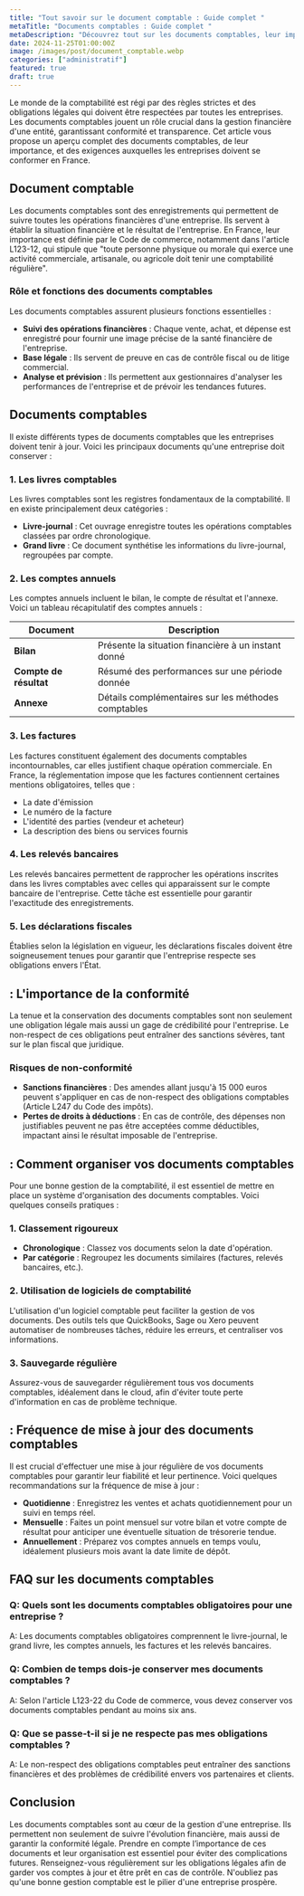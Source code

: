 ```yaml
---
title: "Tout savoir sur le document comptable : Guide complet "
metaTitle: "Documents comptables : Guide complet "
metaDescription: "Découvrez tout sur les documents comptables, leur importance, et les obligations légales en France."
date: 2024-11-25T01:00:00Z
image: /images/post/document_comptable.webp
categories: ["administratif"]
featured: true
draft: true
---
```


Le monde de la comptabilité est régi par des règles strictes et des obligations légales qui doivent être respectées par toutes les entreprises. Les documents comptables jouent un rôle crucial dans la gestion financière d'une entité, garantissant conformité et transparence. Cet article vous propose un aperçu complet des documents comptables, de leur importance, et des exigences auxquelles les entreprises doivent se conformer en France.

## Document comptable

Les documents comptables sont des enregistrements qui permettent de suivre toutes les opérations financières d'une entreprise. Ils servent à établir la situation financière et le résultat de l'entreprise. En France, leur importance est définie par le Code de commerce, notamment dans l'article L123-12, qui stipule que "toute personne physique ou morale qui exerce une activité commerciale, artisanale, ou agricole doit tenir une comptabilité régulière".

### Rôle et fonctions des documents comptables

Les documents comptables assurent plusieurs fonctions essentielles :

- **Suivi des opérations financières** : Chaque vente, achat, et dépense est enregistré pour fournir une image précise de la santé financière de l'entreprise.
- **Base légale** : Ils servent de preuve en cas de contrôle fiscal ou de litige commercial.
- **Analyse et prévision** : Ils permettent aux gestionnaires d'analyser les performances de l'entreprise et de prévoir les tendances futures.

## Documents comptables

Il existe différents types de documents comptables que les entreprises doivent tenir à jour. Voici les principaux documents qu'une entreprise doit conserver :

### 1. Les livres comptables

Les livres comptables sont les registres fondamentaux de la comptabilité. Il en existe principalement deux catégories :

- **Livre-journal** : Cet ouvrage enregistre toutes les opérations comptables classées par ordre chronologique.
- **Grand livre** : Ce document synthétise les informations du livre-journal, regroupées par compte.

### 2. Les comptes annuels

Les comptes annuels incluent le bilan, le compte de résultat et l'annexe. Voici un tableau récapitulatif des comptes annuels :

| Document       | Description                                           |
|----------------|-------------------------------------------------------|
| **Bilan**      | Présente la situation financière à un instant donné   |
| **Compte de résultat** | Résumé des performances sur une période donnée |
| **Annexe**     | Détails complémentaires sur les méthodes comptables   |

### 3. Les factures

Les factures constituent également des documents comptables incontournables, car elles justifient chaque opération commerciale. En France, la réglementation impose que les factures contiennent certaines mentions obligatoires, telles que :

- La date d'émission
- Le numéro de la facture
- L'identité des parties (vendeur et acheteur)
- La description des biens ou services fournis

### 4. Les relevés bancaires

Les relevés bancaires permettent de rapprocher les opérations inscrites dans les livres comptables avec celles qui apparaissent sur le compte bancaire de l'entreprise. Cette tâche est essentielle pour garantir l'exactitude des enregistrements.

### 5. Les déclarations fiscales

Établies selon la législation en vigueur, les déclarations fiscales doivent être soigneusement tenues pour garantir que l'entreprise respecte ses obligations envers l'État.

##  : L'importance de la conformité

La tenue et la conservation des documents comptables sont non seulement une obligation légale mais aussi un gage de crédibilité pour l'entreprise. Le non-respect de ces obligations peut entraîner des sanctions sévères, tant sur le plan fiscal que juridique.

### Risques de non-conformité

- **Sanctions financières** : Des amendes allant jusqu'à 15 000 euros peuvent s'appliquer en cas de non-respect des obligations comptables (Article L247 du Code des impôts).
- **Pertes de droits à déductions** : En cas de contrôle, des dépenses non justifiables peuvent ne pas être acceptées comme déductibles, impactant ainsi le résultat imposable de l'entreprise.

##  : Comment organiser vos documents comptables

Pour une bonne gestion de la comptabilité, il est essentiel de mettre en place un système d'organisation des documents comptables. Voici quelques conseils pratiques :

### 1. Classement rigoureux

- **Chronologique** : Classez vos documents selon la date d'opération.
- **Par catégorie** : Regroupez les documents similaires (factures, relevés bancaires, etc.).

### 2. Utilisation de logiciels de comptabilité

L'utilisation d'un logiciel comptable peut faciliter la gestion de vos documents. Des outils tels que QuickBooks, Sage ou Xero peuvent automatiser de nombreuses tâches, réduire les erreurs, et centraliser vos informations.

### 3. Sauvegarde régulière

Assurez-vous de sauvegarder régulièrement tous vos documents comptables, idéalement dans le cloud, afin d'éviter toute perte d'information en cas de problème technique.

##  : Fréquence de mise à jour des documents comptables

Il est crucial d'effectuer une mise à jour régulière de vos documents comptables pour garantir leur fiabilité et leur pertinence. Voici quelques recommandations sur la fréquence de mise à jour :

- **Quotidienne** : Enregistrez les ventes et achats quotidiennement pour un suivi en temps réel.
- **Mensuelle** : Faites un point mensuel sur votre bilan et votre compte de résultat pour anticiper une éventuelle situation de trésorerie tendue.
- **Annuellement** : Préparez vos comptes annuels en temps voulu, idéalement plusieurs mois avant la date limite de dépôt.

## FAQ sur les documents comptables

### Q: Quels sont les documents comptables obligatoires pour une entreprise ?

A: Les documents comptables obligatoires comprennent le livre-journal, le grand livre, les comptes annuels, les factures et les relevés bancaires.

### Q: Combien de temps dois-je conserver mes documents comptables ?

A: Selon l'article L123-22 du Code de commerce, vous devez conserver vos documents comptables pendant au moins six ans.

### Q: Que se passe-t-il si je ne respecte pas mes obligations comptables ?

A: Le non-respect des obligations comptables peut entraîner des sanctions financières et des problèmes de crédibilité envers vos partenaires et clients.

## Conclusion

Les documents comptables sont au cœur de la gestion d'une entreprise. Ils permettent non seulement de suivre l'évolution financière, mais aussi de garantir la conformité légale. Prendre en compte l’importance de ces documents et leur organisation est essentiel pour éviter des complications futures. Renseignez-vous régulièrement sur les obligations légales afin de garder vos comptes à jour et être prêt en cas de contrôle. N'oubliez pas qu'une bonne gestion comptable est le pilier d'une entreprise prospère.